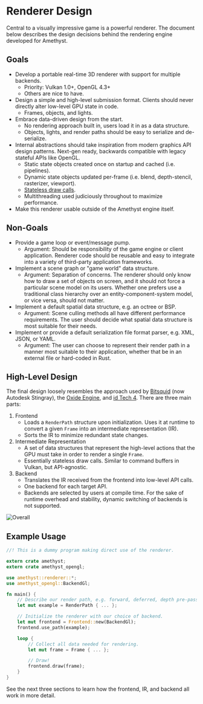 # Renderer Design

Central to a visually impressive game is a powerful renderer. The document below
describes the design decisions behind the rendering engine developed for
Amethyst.

## Goals

* Develop a portable real-time 3D renderer with support for multiple backends.
  * Priority: Vulkan 1.0+, OpenGL 4.3+
  * Others are nice to have.
* Design a simple and high-level submission format. Clients should never
  directly alter low-level GPU state in code.
  * Frames, objects, and lights.
* Embrace data-driven design from the start.
  * No rendering approach built in, users load it in as a data structure.
  * Objects, lights, and render paths should be easy to serialize and
    de-serialize.
* Internal abstractions should take inspiration from modern graphics API design
  patterns. Next-gen ready, backwards compatible with legacy stateful APIs like
  OpenGL.
  * Static state objects created once on startup and cached (i.e. pipelines).
  * Dynamic state objects updated per-frame (i.e. blend, depth-stencil,
    rasterizer, viewport).
  * [Stateless draw calls][st].
  * Multithreading used judiciously throughout to maximize performance.
* Make this renderer usable outside of the Amethyst engine itself.

[st]: http://blog.molecular-matters.com/2014/11/06/stateless-layered-multi-threaded-rendering-part-1/

## Non-Goals

* Provide a game loop or event/message pump.
  * Argument: Should be responsibility of the game engine or client application.
    Renderer code should be reusable and easy to integrate into a variety of
    third-party application frameworks.
* Implement a scene graph or "game world" data structure.
  * Argument: Separation of concerns. The renderer should only know how to draw
    a set of objects on screen, and it should not force a particular scene model
    on its users. Whether one prefers use a traditional class hierarchy over an
    entity-component-system model, or vice versa, should not matter.
* Implement a default spatial data structure, e.g. an octree or BSP.
  * Argument: Scene culling methods all have different performance requirements.
    The user should decide what spatial data structure is most suitable for
    their needs.
* Implement or provide a default serialization file format parser, e.g. XML,
  JSON, or YAML.
  * Argument: The user can choose to represent their render path in a manner
    most suitable to their application, whether that be in an external file or
    hard-coded in Rust.

## High-Level Design

The final design loosely resembles the approach used by [Bitsquid][bs] (now
Autodesk Stingray), the [Oxide Engine][oe], and [id Tech 4][it]. There are three
main parts:

[bs]: http://bitsquid.blogspot.com/2009/10/parallel-rendering.html
[oe]: http://www.gdcvault.com/play/1020706/Nitrous-Mantle-Combining-Efficient-Engine
[it]: http://fabiensanglard.net/doom3/renderer.php

1. Frontend
   * Loads a `RenderPath` structure upon initialization. Uses it at runtime to
     convert a given `Frame` into an intermediate representation (IR).
   * Sorts the IR to minimize redundant state changes.
2. Intermediate Representation
   * A set of data structures that represent the high-level actions that the GPU
     must take in order to render a single `Frame`.
   * Essentially stateless draw calls. Similar to command buffers in Vulkan, but
     API-agnostic.
3. Backend
   * Translates the IR received from the frontend into low-level API calls.
   * One backend for each target API.
   * Backends are selected by users at compile time. For the sake of runtime
     overhead and stability, dynamic switching of backends is not supported.

![Overall](./internals/overall.png)

## Example Usage

```rust
//! This is a dummy program making direct use of the renderer.

extern crate amethyst;
extern crate amethyst_opengl;

use amethyst::renderer::*;
use amethyst_opengl::BackendGl;

fn main() {
    // Describe our render path, e.g. forward, deferred, depth pre-pass, etc.
    let mut example = RenderPath { ... };

    // Initialize the renderer with our choice of backend.
    let mut frontend = Frontend::new(BackendGl);
    frontend.use_path(example);

    loop {
        // Collect all data needed for rendering.
        let mut frame = Frame { ... };

        // Draw!
        frontend.draw(frame);
    }
}
```

See the next three sections to learn how the frontend, IR, and backend all work
in more detail.
